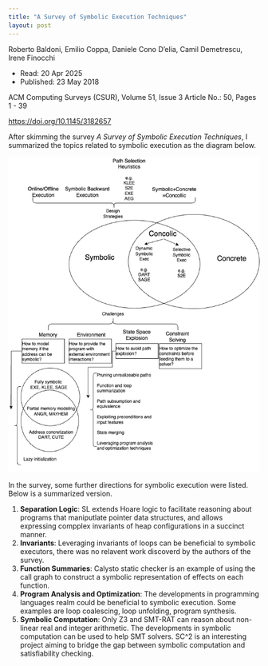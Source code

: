 ```yaml
---
title: "A Survey of Symbolic Execution Techniques"
layout: post
---
```


Roberto Baldoni, Emilio Coppa, Daniele Cono D’elia, Camil Demetrescu, Irene Finocchi

* Read: 20 Apr 2025
* Published: 23 May 2018

ACM Computing Surveys (CSUR), Volume 51, Issue 3
Article No.: 50, Pages 1 - 39

https://doi.org/10.1145/3182657

After skimming the survey *A Survey of Symbolic Execution Techniques*, I summarized the topics related to symbolic execution as the diagram below.

![Topics Related to Symbolic Execution](/images/posts/symbolic_execution_index/symbolic_exec.drawio.png)

In the survey, some further directions for symbolic execution were listed. Below is a summarized version.

1. **Separation Logic**: SL extends Hoare logic to facilitate reasoning about programs that maniputlate pointer data structures, and allows expressing compplex invariants of heap configurations in a succinct manner.
2. **Invariants**: Leveraging invariants of loops can be beneficial to symbolic executors, there was no relavent work discoverd by the authors of the survey.
3. **Function Summaries**: Calysto static checker is an example of using the call graph to construct a symbolic representation of effects on each function.
4. **Program Analysis and Optimization**: The developments in programming languages realm could be beneficial to symbolic execution. Some examples are loop coalescing, loop unfolding, program synthesis.
5. **Symbolic Computation**: Only Z3 and SMT-RAT can reason about non-linear real and integer arithmetic. The developments in symbolic computation can be used to help SMT solvers. SC^2 is an interesting project aiming to bridge the gap between symbolic computation and satisfiability checking.

